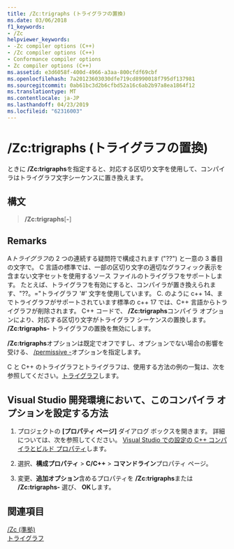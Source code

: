 ```yaml
---
title: /Zc:trigraphs (トライグラフの置換)
ms.date: 03/06/2018
f1_keywords:
- /Zc
helpviewer_keywords:
- -Zc compiler options (C++)
- /Zc compiler options (C++)
- Conformance compiler options
- Zc compiler options (C++)
ms.assetid: e3d6058f-400d-4966-a3aa-800cfdf69cbf
ms.openlocfilehash: 7a20123603030dfe719cd8990018f795df137981
ms.sourcegitcommit: 0ab61bc3d2b6cfbd52a16c6ab2b97a8ea1864f12
ms.translationtype: MT
ms.contentlocale: ja-JP
ms.lasthandoff: 04/23/2019
ms.locfileid: "62316003"
---
```

# <a name="zctrigraphs-trigraphs-substitution"></a>/Zc:trigraphs (トライグラフの置換)

ときに **/Zc:trigraphs**を指定すると、対応する区切り文字を使用して、コンパイラはトライグラフ文字シーケンスに置き換えます。

## <a name="syntax"></a>構文

> **/Zc:trigraphs**[**-**]

## <a name="remarks"></a>Remarks

A*トライグラフ*の 2 つの連続する疑問符で構成されます ("??") と一意の 3 番目の文字で。 C 言語の標準では、一部の区切り文字の適切なグラフィック表示を含まない文字セットを使用するソース ファイルのトライグラフをサポートします。 たとえば、トライグラフを有効にすると、コンパイラが置き換えられます、"??。="トライグラフ '#' 文字を使用しています。 C. のように c++ 14、までトライグラフがサポートされています標準の c++ 17 では、C++ 言語からトライグラフが削除されます。 C++ コードで、 **/Zc:trigraphs**コンパイラ オプションにより、対応する区切り文字がトライグラフ シーケンスの置換します。 **/Zc:trigraphs-** トライグラフの置換を無効にします。

**/Zc:trigraphs**オプションは既定でオフですし、オプションでない場合の影響を受ける、 [/permissive -](permissive-standards-conformance.md)オプションを指定します。

C と C++ のトライグラフとトライグラフは、使用する方法の例の一覧は、次を参照してください。[トライグラフ](../../c-language/trigraphs.md)します。

## <a name="to-set-this-compiler-option-in-the-visual-studio-development-environment"></a>Visual Studio 開発環境において、このコンパイラ オプションを設定する方法

1. プロジェクトの **[プロパティ ページ]** ダイアログ ボックスを開きます。 詳細については、次を参照してください。 [Visual Studio での設定の C++ コンパイラとビルド プロパティ](../working-with-project-properties.md)します。

1. 選択、**構成プロパティ** > **C/C++** > **コマンドライン**プロパティ ページ。

1. 変更、**追加オプション**含めるプロパティを **/Zc:trigraphs**または **/Zc:trigraphs-** 選び、 **OK**します。

## <a name="see-also"></a>関連項目

[/Zc (準拠)](zc-conformance.md)<br/>
[トライグラフ](../../c-language/trigraphs.md)<br/>
